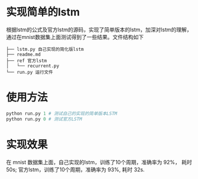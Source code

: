 # 实现简单的lstm
根据lstm的公式及官方lstm的源码，实现了简单版本的lstm，加深对lstm的理解，通过在mnist数据集上面测试得到了一些结果。文件结构如下
```
├── lstm.py 自己实现的简化版lstm
├── readme.md
├── ref 官方lstm
│   └── recurrent.py 
└── run.py 运行文件
```
# 使用方法
```python
python run.py 1 # 测试自己的实现的简单版本LSTM
python run.py 0 # 测试官方LSTM
```
# 实现效果
在 mnist 数据集上面，自己实现的lstm，训练了10个周期，准确率为 92%， 耗时 50s;
官方lstm，训练了10个周期，准确率为 93%, 耗时 32s.
